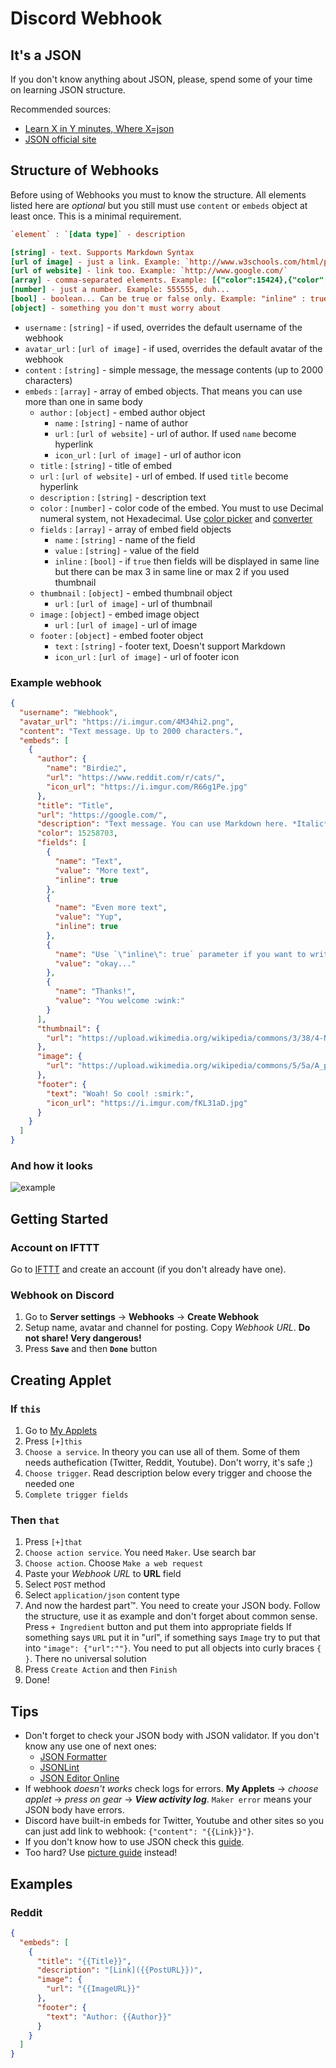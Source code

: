 # Discord Webhook

## It's a JSON

If you don't know anything about JSON, please, spend some of your time on learning JSON structure.

Recommended sources:

* [Learn X in Y minutes, Where X=json](https://learnxinyminutes.com/docs/json/)
* [JSON official site](http://json.org/)

## Structure of Webhooks

Before using of Webhooks you must to know the structure. All elements listed here are *optional* but you still must use `content` or `embeds` object at least once. This is a minimal requirement.

```ini
`element` : `[data type]` - description

[string] - text. Supports Markdown Syntax
[url of image] - just a link. Example: `http://www.w3schools.com/html/pic_mountain.jpg`
[url of website] - link too. Example: `http://www.google.com/`
[array] - comma-separated elements. Example: [{"color":15424},{"color":56133}]
[number] - just a number. Example: 555555, duh...
[bool] - boolean... Can be true or false only. Example: "inline" : true
[object] - something you don't must worry about
```

* `username` : `[string]` - if used, overrides the default username of the webhook
* `avatar_url` : `[url of image]` - if used, overrides the default avatar of the webhook
* `content` : `[string]` - simple message, the message contents (up to 2000 characters)
* `embeds` : `[array]` - array of embed objects. That means you can use more than one in same body
  * `author` : `[object]` - embed author object
    * `name` : `[string]` - name of author
    * `url` : `[url of website]` - url of author. If used `name` become hyperlink
    * `icon_url` : `[url of image]` - url of author icon
  * `title` : `[string]` - title of embed
  * `url` : `[url of website]` - url of embed. If used `title` become hyperlink
  * `description` : `[string]` - description text
  * `color` : `[number]` - color code of the embed. You must to use Decimal numeral system, not Hexadecimal. Use [color picker](http://htmlcolorcodes.com/color-picker/) and [converter](http://www.binaryhexconverter.com/hex-to-decimal-converter)
  * `fields` : `[array]` - array of embed field objects
    * `name` : `[string]` - name of the field
    * `value` : `[string]` - value of the field
    * `inline` : `[bool]` - if `true` then fields will be displayed in same line but there can be max 3 in same line or max 2 if you used thumbnail
  * `thumbnail` : `[object]` - embed thumbnail object
    * `url` : `[url of image]` - url of thumbnail
  * `image` : `[object]` - embed image object
    * `url` : `[url of image]` - url of image
  * `footer` : `[object]` - embed footer object
    * `text` : `[string]` - footer text, Doesn't support Markdown
    * `icon_url` : `[url of image]` - url of footer icon

### Example webhook

```json
{
  "username": "Webhook",
  "avatar_url": "https://i.imgur.com/4M34hi2.png",
  "content": "Text message. Up to 2000 characters.",
  "embeds": [
    {
      "author": {
        "name": "Birdie♫",
        "url": "https://www.reddit.com/r/cats/",
        "icon_url": "https://i.imgur.com/R66g1Pe.jpg"
      },
      "title": "Title",
      "url": "https://google.com/",
      "description": "Text message. You can use Markdown here. *Italic* **bold** __underline__ ~~strikeout~~ [hyperlink](https://google.com) `code`",
      "color": 15258703,
      "fields": [
        {
          "name": "Text",
          "value": "More text",
          "inline": true
        },
        {
          "name": "Even more text",
          "value": "Yup",
          "inline": true
        },
        {
          "name": "Use `\"inline\": true` parameter if you want to write fields in same line.",
          "value": "okay..."
        },
        {
          "name": "Thanks!",
          "value": "You welcome :wink:"
        }
      ],
      "thumbnail": {
        "url": "https://upload.wikimedia.org/wikipedia/commons/3/38/4-Nature-Wallpapers-2014-1_ukaavUI.jpg"
      },
      "image": {
        "url": "https://upload.wikimedia.org/wikipedia/commons/5/5a/A_picture_from_China_every_day_108.jpg"
      },
      "footer": {
        "text": "Woah! So cool! :smirk:",
        "icon_url": "https://i.imgur.com/fKL31aD.jpg"
      }
    }
  ]
}
```

### And how it looks

![example](https://i.imgur.com/kvEZU97.png "Example")

## Getting Started

### Account on IFTTT

Go to [IFTTT](https://ifttt.com/) and create an account (if you don't already have one).

### Webhook on Discord

1. Go to **Server settings** -> **Webhooks** -> **Create Webhook**
1. Setup name, avatar and channel for posting. Copy *Webhook URL*. **Do not share! Very dangerous!**
1. Press **`Save`** and then **`Done`** button

## Creating Applet

### If `this`

1. Go to [My Applets](https://ifttt.com/my_applets)
1. Press `[+]this`
1. `Choose a service`. In theory you can use all of them. Some of them needs authefication (Twitter, Reddit, Youtube). Don't worry, it's safe ;)
1. `Choose trigger`. Read description below every trigger and choose the needed one
1. `Complete trigger fields`

### Then `that`

1. Press `[+]that`
1. `Choose action service`. You need `Maker`. Use search bar
1. `Choose action`. Choose `Make a web request`
1. Paste your *Webhook URL* to **URL** field
1. Select `POST` method
1. Select `application/json` content type
1. And now the hardest part™. You need to create your JSON body. Follow the structure, use it as example and don't forget about common sense. Press `+ Ingredient` button and put them into appropriate fields If something says `URL` put it in "url", if something says `Image` try to put that into `"image": {"url":""}`. You need to put all objects into curly braces `{ }`. There no universal solution
1. Press `Create Action` and then `Finish`
1. Done!

## Tips

* Don't forget to check your JSON body with JSON validator. If you don't know any use one of next ones:
  * [JSON Formatter](http://jsonformatter.org/)
  * [JSONLint](http://jsonlint.com/)
  * [JSON Editor Online](http://www.jsoneditoronline.org/)
* If webhook *doesn't works* check logs for errors. **My Applets** -> *choose applet* -> *press on gear* -> __*View activity log*__. `Maker error` means your JSON body have errors.
* Discord have built-in embeds for Twitter, Youtube and other sites so you can just add link to webhook: `{"content": "{{Link}}"}`.
* If you don't know how to use JSON check this [guide](https://learnxinyminutes.com/docs/json/).
* Too hard? Use [picture guide](https://imgur.com/a/Zkdgo) instead!

## Examples

### Reddit

```json
{
  "embeds": [
    {
      "title": "{{Title}}",
      "description": "[Link]({{PostURL}})",
      "image": {
        "url": "{{ImageURL}}"
      },
      "footer": {
        "text": "Author: {{Author}}"
      }
    }
  ]
}
```